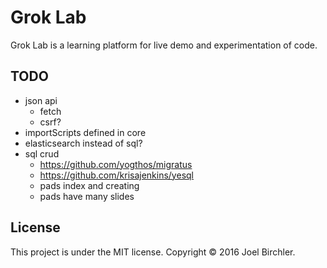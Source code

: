 # Grok Lab

Grok Lab is a learning platform for live demo and experimentation of code.

## TODO

- json api
  - fetch
  - csrf?
- importScripts defined in core
- elasticsearch instead of sql?
- sql crud
  - https://github.com/yogthos/migratus
  - https://github.com/krisajenkins/yesql
  - pads index and creating
  - pads have many slides


## License

This project is under the MIT license.
Copyright © 2016 Joel Birchler.
